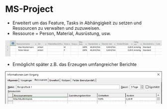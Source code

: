 # MS-Project

- Erweitert um das Feature, Tasks in Abhängigkeit zu setzen und Ressourcen zu verwalten und zuzuweisen.
- Ressource = Person, Material, Ausrüstung, usw.

![ms_ressourcen](folien/4_projektorganisation/images/ms_ressourcen.png "MS-Project: Ressourcen")

- Ermöglicht später z.B. das Erzeugen umfangreicher Berichte

![ms_ressource_assigned](folien/4_projektorganisation/images/ms_ressource_assigned.png "MS-Project: Ressourcen zuweisen")
